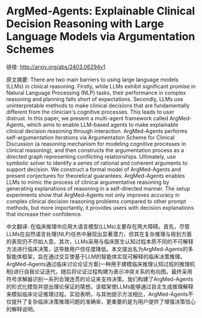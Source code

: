 # ArgMed-Agents: Explainable Clinical Decision Reasoning with Large Language Models via Argumentation Schemes

链接: http://arxiv.org/abs/2403.06294v1

原文摘要:
There are two main barriers to using large language models (LLMs) in clinical
reasoning. Firstly, while LLMs exhibit significant promise in Natural Language
Processing (NLP) tasks, their performance in complex reasoning and planning
falls short of expectations. Secondly, LLMs use uninterpretable methods to make
clinical decisions that are fundamentally different from the clinician's
cognitive processes. This leads to user distrust. In this paper, we present a
multi-agent framework called ArgMed-Agents, which aims to enable LLM-based
agents to make explainable clinical decision reasoning through interaction.
ArgMed-Agents performs self-argumentation iterations via Argumentation Scheme
for Clinical Discussion (a reasoning mechanism for modeling cognitive processes
in clinical reasoning), and then constructs the argumentation process as a
directed graph representing conflicting relationships. Ultimately, use symbolic
solver to identify a series of rational and coherent arguments to support
decision. We construct a formal model of ArgMed-Agents and present conjectures
for theoretical guarantees. ArgMed-Agents enables LLMs to mimic the process of
clinical argumentative reasoning by generating explanations of reasoning in a
self-directed manner. The setup experiments show that ArgMed-Agents not only
improves accuracy in complex clinical decision reasoning problems compared to
other prompt methods, but more importantly, it provides users with decision
explanations that increase their confidence.

中文翻译:
在临床推理中应用大语言模型(LLMs)主要存在两大障碍。首先，尽管LLMs在自然语言处理(NLP)任务中展现出显著潜力，但其在复杂推理与规划方面的表现仍不尽如人意。其次，LLMs采用与临床医生认知过程本质不同的不可解释方法进行临床决策，这导致用户信任度降低。本文提出名为ArgMed-Agents的多智能体框架，旨在通过交互使基于LLM的智能体实现可解释的临床决策推理。ArgMed-Agents通过临床讨论论证方案(一种用于建模临床推理认知过程的推理机制)进行自我论证迭代，随后将论证过程构建为表示冲突关系的有向图。最终采用符号求解器识别一系列合理连贯的论证来支持决策。我们构建了ArgMed-Agents的形式化模型并提出理论保证的猜想。该框架使LLMs能够通过自主生成推理解释来模拟临床论证推理过程。实验表明，与其他提示方法相比，ArgMed-Agents不仅提升了复杂临床决策推理问题的准确率，更重要的是为用户提供了增强决策信心的解释说明。
